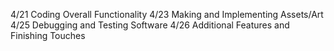 4/21 Coding Overall Functionality
4/23 Making and Implementing Assets/Art
4/25 Debugging and Testing Software
4/26 Additional Features and Finishing Touches

